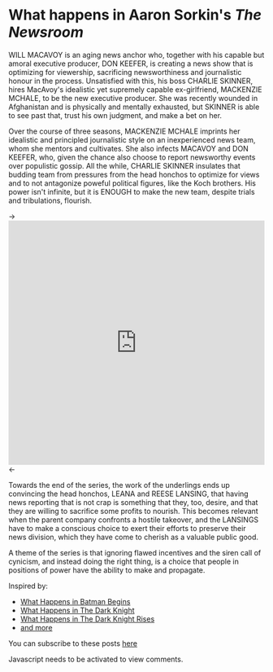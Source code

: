 What happens in Aaron Sorkin's *The Newsroom*
=============================================

WILL MACAVOY is an aging news anchor who, together with his capable but amoral executive producer, DON KEEFER, is creating a news show that is optimizing for viewership, sacrificing newsworthiness and journalistic honour in the process. Unsatisfied with this, his boss CHARLIE SKINNER, hires MacAvoy's idealistic yet supremely capable ex-girlfriend, MACKENZIE MCHALE, to be the new executive producer. She was recently wounded in Afghanistan and is physically and mentally exhausted, but SKINNER is able to see past that, trust his own judgment, and make a bet on her. 

Over the course of three seasons, MACKENZIE MCHALE imprints her idealistic and principled journalistic style on an inexperienced news team, whom she mentors and cultivates. She also infects MACAVOY and DON KEEFER, who, given the chance also choose to report newsworthy events over populistic gossip. All the while, CHARLIE SKINNER insulates that budding team from pressures from the head honchos to optimize for views and to not antagonize poweful political figures, like the Koch brothers. His power isn't infinite, but it is ENOUGH to make the new team, despite trials and tribulations, flourish. 

-><iframe title="You know how? We just decided to." src="https://video.nunosempere.com/videos/embed/e8cc8e0b-1605-41fc-a809-27b294197d23" allowfullscreen="" sandbox="allow-same-origin allow-scripts allow-popups" frameborder="0" style="width: 100%; height: 50vw" ></iframe><-

Towards the end of the series, the work of the underlings ends up convincing the head honchos, LEANA and REESE LANSING, that having news reporting that is not crap is something that they, too, desire, and that they are willing to sacrifice some profits to nourish. This becomes relevant when the parent company confronts a hostile takeover, and the LANSINGS have to make a conscious choice to exert their efforts to preserve their news division, which they have come to cherish as a valuable public good.

A theme of the series is that ignoring flawed incentives and the siren call of cynicism, and instead doing the right thing, is a choice that people in positions of power have the ability to make and propagate. 

Inspired by:

- [What Happens in Batman Begins](http://www.aaronsw.com/weblog/batmanbegins)
- [What Happens in The Dark Knight](http://www.aaronsw.com/weblog/tdk)
- [What Happens in The Dark Knight Rises](http://www.aaronsw.com/weblog/tdkr)
- [and more](http://www.aaronsw.com/weblog/fullarchive)

You can subscribe to these posts [here](https://nunosempere.com/.subscribe/)

<p>
  <section id='isso-thread'>
  <noscript>Javascript needs to be activated to view comments.</noscript>
  </section>
</p>
